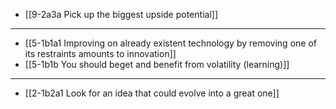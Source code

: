 - [[9-2a3a Pick up the biggest upside potential]]
---
- [[5-1b1a1 Improving on already existent technology by removing one of its restraints amounts to innovation]]
- [[5-1b1b You should beget and benefit from volatility (learning)]]
---
- [[2-1b2a1 Look for an idea that could evolve into a great one]]
